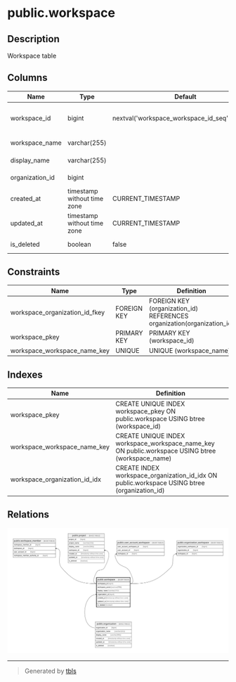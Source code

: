 # public.workspace

## Description

Workspace table

## Columns

| Name            | Type                        | Default                                         | Nullable | Children                                                                                                                                                                                                                      | Parents                                       | Comment          |
| --------------- | --------------------------- | ----------------------------------------------- | -------- | ----------------------------------------------------------------------------------------------------------------------------------------------------------------------------------------------------------------------------- | --------------------------------------------- | ---------------- |
| workspace_id    | bigint                      | nextval('workspace_workspace_id_seq'::regclass) | false    | [public.workspace_member](public.workspace_member.md) [public.project](public.project.md) [public.user_account_workspace](public.user_account_workspace.md) [public.organization_workspace](public.organization_workspace.md) |                                               | Workspace ID     |
| workspace_name  | varchar(255)                |                                                 | false    |                                                                                                                                                                                                                               |                                               | Workspace name   |
| display_name    | varchar(255)                |                                                 | false    |                                                                                                                                                                                                                               |                                               | Display name     |
| organization_id | bigint                      |                                                 | false    |                                                                                                                                                                                                                               | [public.organization](public.organization.md) | Organization ID  |
| created_at      | timestamp without time zone | CURRENT_TIMESTAMP                               | false    |                                                                                                                                                                                                                               |                                               | Create date      |
| updated_at      | timestamp without time zone | CURRENT_TIMESTAMP                               | false    |                                                                                                                                                                                                                               |                                               | Update date      |
| is_deleted      | boolean                     | false                                           | false    |                                                                                                                                                                                                                               |                                               | Soft delete flag |

## Constraints

| Name                           | Type        | Definition                                                             |
| ------------------------------ | ----------- | ---------------------------------------------------------------------- |
| workspace_organization_id_fkey | FOREIGN KEY | FOREIGN KEY (organization_id) REFERENCES organization(organization_id) |
| workspace_pkey                 | PRIMARY KEY | PRIMARY KEY (workspace_id)                                             |
| workspace_workspace_name_key   | UNIQUE      | UNIQUE (workspace_name)                                                |

## Indexes

| Name                          | Definition                                                                                        |
| ----------------------------- | ------------------------------------------------------------------------------------------------- |
| workspace_pkey                | CREATE UNIQUE INDEX workspace_pkey ON public.workspace USING btree (workspace_id)                 |
| workspace_workspace_name_key  | CREATE UNIQUE INDEX workspace_workspace_name_key ON public.workspace USING btree (workspace_name) |
| workspace_organization_id_idx | CREATE INDEX workspace_organization_id_idx ON public.workspace USING btree (organization_id)      |

## Relations

![er](public.workspace.svg)

---

> Generated by [tbls](https://github.com/k1LoW/tbls)
